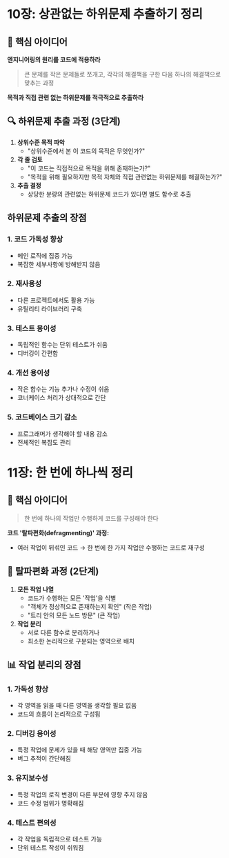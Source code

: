 # 10장: 상관없는 하위문제 추출하기 정리

## 📍 핵심 아이디어

**엔지니어링의 원리를 코드에 적용하라**

> 큰 문제를 작은 문제들로 쪼개고, 각각의 해결책을 구한 다음 하나의 해결책으로 맞추는 과정
>

**목적과 직접 관련 없는 하위문제를 적극적으로 추출하라**

## 🔍 하위문제 추출 과정 (3단계)

1. **상위수준 목적 파악**
    - "상위수준에서 본 이 코드의 목적은 무엇인가?"
2. **각 줄 검토**
    - "이 코드는 직접적으로 목적을 위해 존재하는가?"
    - "목적을 위해 필요하지만 목적 자체와 직접 관련없는 하위문제를 해결하는가?"
3. **추출 결정**
    - 상당한 분량의 관련없는 하위문제 코드가 있다면 별도 함수로 추출

   
## 하위문제 추출의 장점

### 1. **코드 가독성 향상**

- 메인 로직에 집중 가능
- 복잡한 세부사항에 방해받지 않음

### 2. **재사용성**

- 다른 프로젝트에서도 활용 가능
- 유틸리티 라이브러리 구축

### 3. **테스트 용이성**

- 독립적인 함수는 단위 테스트가 쉬움
- 디버깅이 간편함

### 4. **개선 용이성**

- 작은 함수는 기능 추가나 수정이 쉬움
- 코너케이스 처리가 상대적으로 간단

### 5. **코드베이스 크기 감소**

- 프로그래머가 생각해야 할 내용 감소
- 전체적인 복잡도 관리


# 11장: 한 번에 하나씩 정리

## 📍 핵심 아이디어

> 한 번에 하나의 작업만 수행하게 코드를 구성해야 한다
>

**코드 '탈파편화(defragmenting)' 과정:**

- 여러 작업이 뒤섞인 코드 → 한 번에 한 가지 작업만 수행하는 코드로 재구성

## 🔄 탈파편화 과정 (2단계)

1. **모든 작업 나열**
   - 코드가 수행하는 모든 '작업'을 식별
   - "객체가 정상적으로 존재하는지 확인" (작은 작업)
   - "트리 안의 모든 노드 방문" (큰 작업)
2. **작업 분리**
   - 서로 다른 함수로 분리하거나
   - 최소한 논리적으로 구분되는 영역으로 배치
   
## 📊 작업 분리의 장점

### 1. **가독성 향상**

- 각 영역을 읽을 때 다른 영역을 생각할 필요 없음
- 코드의 흐름이 논리적으로 구성됨

### 2. **디버깅 용이성**

- 특정 작업에 문제가 있을 때 해당 영역만 집중 가능
- 버그 추적이 간단해짐

### 3. **유지보수성**

- 특정 작업의 로직 변경이 다른 부분에 영향 주지 않음
- 코드 수정 범위가 명확해짐

### 4. **테스트 편의성**

- 각 작업을 독립적으로 테스트 가능
- 단위 테스트 작성이 쉬워짐
